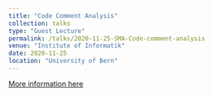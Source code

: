 ```yaml
---
title: "Code Comment Analysis"
collection: talks
type: "Guest Lecture"
permalink: /talks/2020-11-25-SMA-Code-comment-analysis
venue: "Institute of Informatik"
date: 2020-11-25
location: "University of Bern"
---
```


[More information here](https://poojaruhal.github.io/files/Slides-SMA-Code-comment-analysis.pdf)

